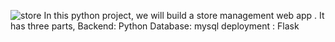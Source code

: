 ![store](https://user-images.githubusercontent.com/117585708/210168247-d71340d5-94fe-4b80-809b-af95869a9c31.png)
In this python project, we will build a  store management web app . It has three parts,
Backend: Python
Database: mysql
deployment : Flask
